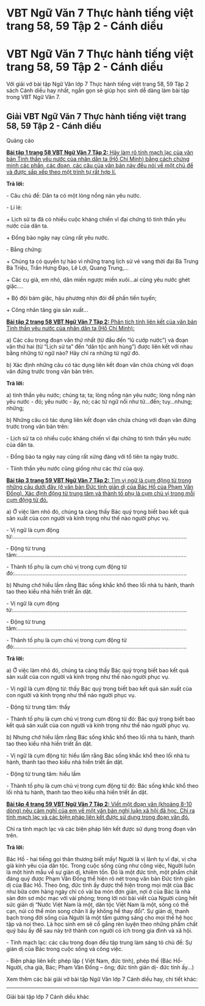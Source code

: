 # VBT Ngữ Văn 7 Thực hành tiếng việt trang 58, 59 Tập 2 - Cánh diều

# VBT Ngữ Văn 7 Thực hành tiếng việt trang 58, 59 Tập 2 - Cánh diều

Với giải vở bài tập Ngữ Văn lớp 7 Thực hành tiếng việt trang 58, 59 Tập 2 sách Cánh diều hay nhất, ngắn gọn sẽ giúp học sinh dễ dàng làm bài tập trong VBT Ngữ Văn 7.

## Giải VBT Ngữ Văn 7 Thực hành tiếng việt trang 58, 59 Tập 2 - Cánh diều

Quảng cáo

[**Bài tập 1 trang 58 VBT Ngữ Văn 7 Tập 2:** Hãy làm rõ tính mạch lạc của văn bản Tinh thần yêu nước của nhân dân ta (Hồ Chí Minh) bằng cách chứng minh các phần, các đoạn, các câu của văn bản này đều nói về một chủ đề và được sắp xếp theo một trình tự rất hợp lí.](https://vietjack.com/vbt-ngu-van-7-cd/bai-tap-1-trang-58-vbt-ngu-van-lop-7-tap-2.jsp)

**Trả lời:**

\- Câu chủ đề: Dân ta có một lòng nồng nàn yêu nước.

\- Lí lẽ:

\+ Lịch sử ta đã có nhiều cuộc kháng chiến vĩ đại chứng tỏ tinh thần yêu nước của dân ta.

\+ Đồng bào ngày nay cũng rất yêu nước.

\- Bằng chứng:

\+ Chúng ta có quyền tự hào vì những trang lịch sử vẻ vang thời đại Bà Trưng Bà Triệu, Trần Hưng Đạo, Lê Lợi, Quang Trung,...

\+ Các cụ già, em nhỏ, dân miền ngược miền xuôi…ai cũng yêu nước ghét giặc….

\+ Bộ đội bám giặc, hậu phương nhịn đói để phần tiền tuyến;

\+ Công nhân tăng gia sản xuất…

[**Bài tập 2 trang 58 VBT Ngữ Văn 7 Tập 2:** Phân tích tính liên kết của văn bản Tinh thần yêu nước của nhân dân ta (Hồ Chí Minh):](https://vietjack.com/vbt-ngu-van-7-cd/bai-tap-2-trang-58-vbt-ngu-van-lop-7-tap-2.jsp)

a) Các câu trong đoạn văn thứ nhất (từ đầu đến “lũ cướp nước”) và đoạn văn thứ hai (từ “Lịch sử ta” đến “dân tộc anh hùng”) được liên kết với nhau bằng những từ ngữ nào? Hãy chỉ ra những từ ngữ đó.

b) Xác định những câu có tác dụng liên kết đoạn văn chứa chúng với đoạn văn đứng trước trong văn bản trên.

**Trả lời:**

a) tinh thần yêu nước; chúng ta; ta; lòng nồng nàn yêu nước; lòng nồng nàn yêu nước - đó; yêu nước - ấy, nó; các từ ngữ nối như từ…đến; tuy…nhưng; những; 

b) Những câu có tác dụng liên kết đoạn văn chứa chúng với đoạn văn đứng trước trong văn bản trên:

\- Lịch sử ta có nhiều cuộc kháng chiến vĩ đại chứng tỏ tinh thần yêu nước của dân ta.

\- Đồng bào ta ngày nay cũng rất xứng đáng với tổ tiên ta ngày trước.

\- Tiinh thần yêu nước cũng giống như các thứ của quý.

[**Bài tập 3 trang 59 VBT Ngữ Văn 7 Tập 2:** Tìm vị ngữ là cụm động từ trong những câu dưới đây (ở văn bản Đức tính giản dị của Bác Hồ của Phạm Văn Đồng). Xác định động từ trung tâm và thành tố phụ là cụm chủ vị trong mỗi cụm động từ đó.](https://vietjack.com/vbt-ngu-van-7-cd/bai-tap-3-trang-59-vbt-ngu-van-lop-7-tap-2.jsp)

a) Ở việc làm nhỏ đó, chúng ta càng thấy Bác quý trọng biết bao kết quả sản xuất của con người và kính trọng như thế nào người phục vụ.

\- Vị ngữ là cụm động từ:................................................................................................................. 

\- Động từ trung tâm:.............................................................................................................. 

\- Thành tố phụ là cụm chủ vị trong cụm động từ đó:................................................................................................................ 

b) Nhưng chớ hiểu lầm rằng Bác sống khắc khổ theo lối nhà tu hành, thanh tao theo kiểu nhà hiền triết ẩn dật.

\- Vị ngữ là cụm động từ:................................................................................................................. 

\- Động từ trung tâm:.............................................................................................................. 

\- Thành tố phụ là cụm chủ vị trong cụm động từ đó:................................................................................................................ 

**Trả lời:**

a) Ở việc làm nhỏ đó, chúng ta càng thấy Bác quý trọng biết bao kết quả sản xuất của con người và kính trọng như thế nào người phục vụ.

\- Vị ngữ là cụm động từ: thấy Bác quý trọng biết bao kết quả sản xuất của con người và kính trọng như thế nào người phục vụ.

\- Động từ trung tâm: thấy

\- Thành tố phụ là cụm chủ vị trong cụm động từ đó: Bác quý trọng biết bao kết quả sản xuất của con người và kính trọng như thế nào người phục vụ.

b) Nhưng chớ hiểu lầm rằng Bác sống khắc khổ theo lối nhà tu hành, thanh tao theo kiểu nhà hiền triết ẩn dật.

\- Vị ngữ là cụm động từ: hiểu lầm rằng Bác sống khắc khổ theo lối nhà tu hành, thanh tao theo kiểu nhà hiền triết ẩn dật.

\- Động từ trung tâm: hiểu lầm

\- Thành tố phụ là cụm chủ vị trong cụm động từ đó: Bác sống khắc khổ theo lối nhà tu hành, thanh tao theo kiểu nhà hiền triết ẩn dật.

[**Bài tập 4 trang 59 VBT Ngữ Văn 7 Tập 2:** Viết một đoạn văn (khoảng 8-10 dòng) nêu cảm nghĩ của em về một văn bản nghị luận xã hội đã học. Chỉ ra tính mạch lạc và các biện pháp liên kết được sử dụng trong đoạn văn đó.](https://vietjack.com/vbt-ngu-van-7-cd/bai-tap-4-trang-59-vbt-ngu-van-lop-7-tap-2.jsp)

Chỉ ra tính mạch lạc và các biện pháp liên kết được sử dụng trong đoạn văn trên.

**Trả lời:**

Bác Hồ - hai tiếng gọi thân thương biết mấy! Người là vị lãnh tụ vĩ đại, vị cha già kính yêu của dân tộc. Trong cuộc sống cũng như công việc, Người luôn là một hình mẫu về sự giản dị, khiêm tốn. Đó là một đức tính, một phẩm chất đáng quý được Phạm Văn Đồng thể hiện rõ nét trong văn bản Đức tính giản dị của Bác Hồ. Theo ông, đức tính ấy được thể hiện trong mọi mặt của Bác như bữa cơm hàng ngày chỉ có vài ba món đơn giản, nơi ở của Bác là nhà sàn đơn sơ mộc mạc với vài phòng; trong lời nói bài viết của Người cũng hết sức giản dị “Nước Việt Nam là một, dân tộc Việt Nam là một, sông có thể cạn, núi có thể mòn song chân lí ấy không hề thay đổi”. Sự giản dị, thanh bạch trong đời sống của Người là một tấm gương sáng cho mọi thế hệ học tập và noi theo. Là học sinh em sẽ cố gắng rèn luyện theo những phẩm chất quý báu ấy để sau này trở thành con người có ích trong gia đình và xã hội. 

\- Tính mạch lạc: các câu trong đoạn đều tập trung làm sáng tỏ chủ đề: Sự giản dị của Bác trong cuộc sống và công việc.

\- Biện pháp liên kết: phép lặp ( Việt Nam, đức tính), phép thế (Bác Hồ- Người, cha già, Bác; Phạm Văn Đồng – ông; đức tính giản dị- đức tính ấy…) 

Xem thêm các bài giải vở bài tập Ngữ Văn lớp 7 Cánh diều hay, chi tiết khác:

* * *

Giải bài tập lớp 7 Cánh diều khác
